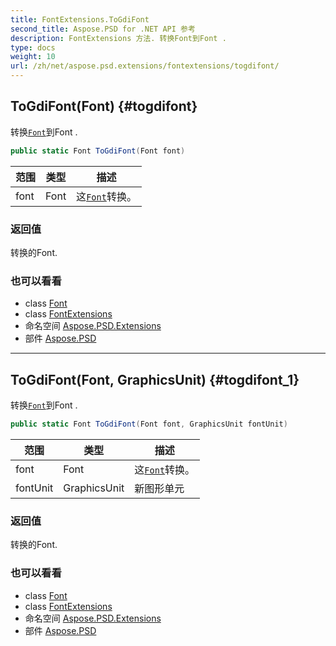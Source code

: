 ```yaml
---
title: FontExtensions.ToGdiFont
second_title: Aspose.PSD for .NET API 参考
description: FontExtensions 方法. 转换Font到Font .
type: docs
weight: 10
url: /zh/net/aspose.psd.extensions/fontextensions/togdifont/
---
```

## ToGdiFont(Font) {#togdifont}

转换[`Font`](../../../aspose.psd/font/)到Font .

```csharp
public static Font ToGdiFont(Font font)
```

| 范围 | 类型 | 描述 |
| --- | --- | --- |
| font | Font | 这[`Font`](../../../aspose.psd/font/)转换。 |

### 返回值

转换的Font.

### 也可以看看

* class [Font](../../../aspose.psd/font/)
* class [FontExtensions](../)
* 命名空间 [Aspose.PSD.Extensions](../../fontextensions/)
* 部件 [Aspose.PSD](../../../)

---

## ToGdiFont(Font, GraphicsUnit) {#togdifont_1}

转换[`Font`](../../../aspose.psd/font/)到Font .

```csharp
public static Font ToGdiFont(Font font, GraphicsUnit fontUnit)
```

| 范围 | 类型 | 描述 |
| --- | --- | --- |
| font | Font | 这[`Font`](../../../aspose.psd/font/)转换。 |
| fontUnit | GraphicsUnit | 新图形单元 |

### 返回值

转换的Font.

### 也可以看看

* class [Font](../../../aspose.psd/font/)
* class [FontExtensions](../)
* 命名空间 [Aspose.PSD.Extensions](../../fontextensions/)
* 部件 [Aspose.PSD](../../../)


